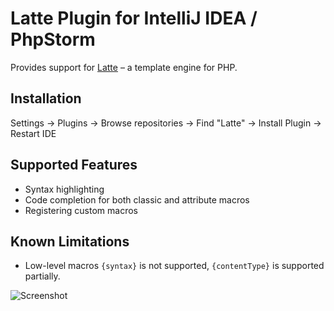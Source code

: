 Latte Plugin for IntelliJ IDEA / PhpStorm
=========================================

Provides support for [Latte](https://github.com/nette/latte) – a template engine for PHP.


Installation
------------

Settings → Plugins → Browse repositories → Find "Latte" → Install Plugin → Restart IDE


Supported Features
------------------

* Syntax highlighting
* Code completion for both classic and attribute macros
* Registering custom macros


Known Limitations
-----------------

* Low-level macros `{syntax}` is not supported, `{contentType}` is supported partially.

![Screenshot](http://plugins.jetbrains.com/files/7457/screenshot_14518.png)
